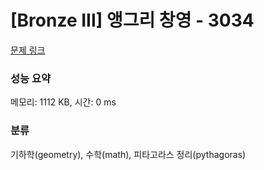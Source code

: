 # [Bronze III] 앵그리 창영 - 3034 

[문제 링크](https://www.acmicpc.net/problem/3034) 

### 성능 요약

메모리: 1112 KB, 시간: 0 ms

### 분류

기하학(geometry), 수학(math), 피타고라스 정리(pythagoras)

